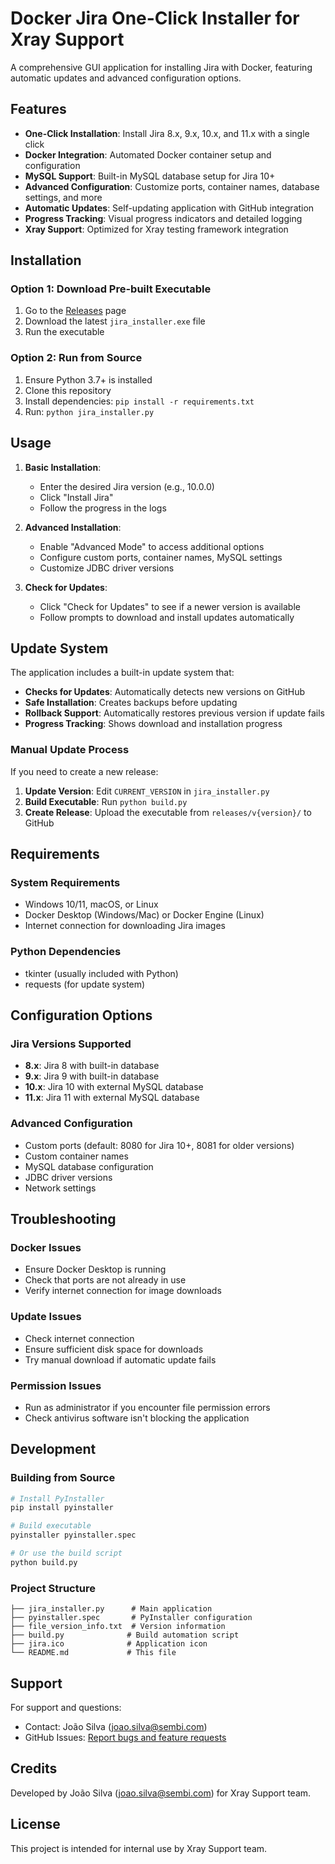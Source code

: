 # Docker Jira One-Click Installer for Xray Support

A comprehensive GUI application for installing Jira with Docker, featuring automatic updates and advanced configuration options.

## Features

- **One-Click Installation**: Install Jira 8.x, 9.x, 10.x, and 11.x with a single click
- **Docker Integration**: Automated Docker container setup and configuration
- **MySQL Support**: Built-in MySQL database setup for Jira 10+
- **Advanced Configuration**: Customize ports, container names, database settings, and more
- **Automatic Updates**: Self-updating application with GitHub integration
- **Progress Tracking**: Visual progress indicators and detailed logging
- **Xray Support**: Optimized for Xray testing framework integration

## Installation

### Option 1: Download Pre-built Executable
1. Go to the [Releases](https://github.com/tugasky/Xray-Support-DockerJiraInstaller/releases) page
2. Download the latest `jira_installer.exe` file
3. Run the executable

### Option 2: Run from Source
1. Ensure Python 3.7+ is installed
2. Clone this repository
3. Install dependencies: `pip install -r requirements.txt`
4. Run: `python jira_installer.py`

## Usage

1. **Basic Installation**:
   - Enter the desired Jira version (e.g., 10.0.0)
   - Click "Install Jira"
   - Follow the progress in the logs

2. **Advanced Installation**:
   - Enable "Advanced Mode" to access additional options
   - Configure custom ports, container names, MySQL settings
   - Customize JDBC driver versions

3. **Check for Updates**:
   - Click "Check for Updates" to see if a newer version is available
   - Follow prompts to download and install updates automatically

## Update System

The application includes a built-in update system that:

- **Checks for Updates**: Automatically detects new versions on GitHub
- **Safe Installation**: Creates backups before updating
- **Rollback Support**: Automatically restores previous version if update fails
- **Progress Tracking**: Shows download and installation progress

### Manual Update Process

If you need to create a new release:

1. **Update Version**: Edit `CURRENT_VERSION` in `jira_installer.py`
2. **Build Executable**: Run `python build.py`
3. **Create Release**: Upload the executable from `releases/v{version}/` to GitHub

## Requirements

### System Requirements
- Windows 10/11, macOS, or Linux
- Docker Desktop (Windows/Mac) or Docker Engine (Linux)
- Internet connection for downloading Jira images

### Python Dependencies
- tkinter (usually included with Python)
- requests (for update system)

## Configuration Options

### Jira Versions Supported
- **8.x**: Jira 8 with built-in database
- **9.x**: Jira 9 with built-in database
- **10.x**: Jira 10 with external MySQL database
- **11.x**: Jira 11 with external MySQL database

### Advanced Configuration
- Custom ports (default: 8080 for Jira 10+, 8081 for older versions)
- Custom container names
- MySQL database configuration
- JDBC driver versions
- Network settings

## Troubleshooting

### Docker Issues
- Ensure Docker Desktop is running
- Check that ports are not already in use
- Verify internet connection for image downloads

### Update Issues
- Check internet connection
- Ensure sufficient disk space for downloads
- Try manual download if automatic update fails

### Permission Issues
- Run as administrator if you encounter file permission errors
- Check antivirus software isn't blocking the application

## Development

### Building from Source
```bash
# Install PyInstaller
pip install pyinstaller

# Build executable
pyinstaller pyinstaller.spec

# Or use the build script
python build.py
```

### Project Structure
```
├── jira_installer.py      # Main application
├── pyinstaller.spec       # PyInstaller configuration
├── file_version_info.txt  # Version information
├── build.py              # Build automation script
├── jira.ico              # Application icon
└── README.md             # This file
```

## Support

For support and questions:
- Contact: João Silva (joao.silva@sembi.com)
- GitHub Issues: [Report bugs and feature requests](https://github.com/tugasky/Xray-Support-DockerJiraInstaller/issues)

## Credits

Developed by João Silva (joao.silva@sembi.com) for Xray Support team.

## License

This project is intended for internal use by Xray Support team.
